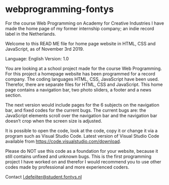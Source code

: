 # webprogramming-fontys
For the course Web Programming on Academy for Creative Industries I have made the home page of my former internship company; an indie record label in the Netherlands. 

Welcome to this READ ME file for home page website in HTML, CSS and JavaScript, as of November 3rd 2019.

Language: English
Version: 1.0

You are looking at a school project made for the course Web Programming. For this project a homepage website has been programmed for a record company.  The coding languages HTML, CSS, JavaScript have been used. Therefor, there are separate files for HTML, CSS and JavaScript. This home page contains a navigation bar, two photo sliders, a footer and a news section.

The next version would include pages for the 6 subjects on the navigation bar, and fixed codes for the current bugs. The current bugs are: the JavaScript elements scroll over the navigation bar and the navigation bar doesn’t crop when the screen size is adjusted. 

It is possible to open the code, look at the code, copy it or change it via a program such as Visual Studio Code. Latest version of Visual Studio Code available from https://code.visualstudio.com/download.

Please do NOT use this code as a foundation for your website, because it still contains unfixed and unknown bugs. This is the first programming project I have worked on and therefor I would recommend you to use other codes made by professional and more experienced coders. 

Contact
l.defeijter@student.fontys.nl
